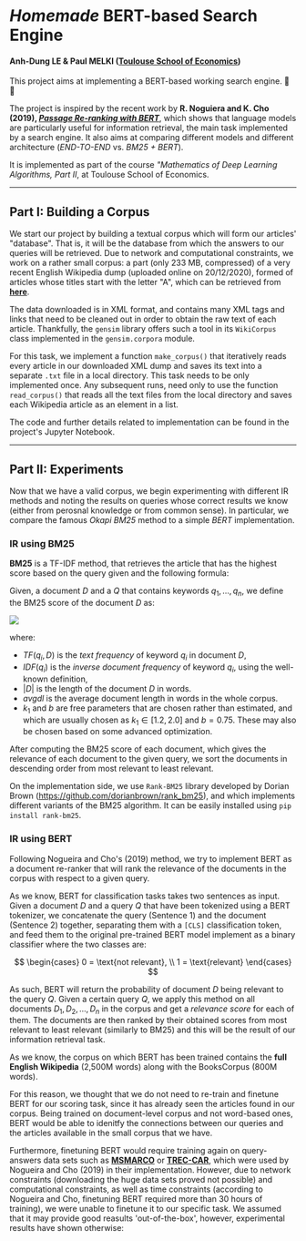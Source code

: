 # ***Homemade* BERT-based Search Engine**
#### Anh-Dung LE & Paul MELKI ([Toulouse School of Economics](https://www.tse-fr.eu/ ))

This project aims at implementing a BERT-based working search engine. :mag_right: :satellite:

The project is inspired by the recent work by **R. Noguiera and K. Cho (2019), [*Passage Re-ranking with BERT*](https://arxiv.org/pdf/1901.04085.pdf)**, which shows that language models are particularly useful for information retrieval, the main task implemented by a search engine. It also aims at comparing different models and different architecture (*END-TO-END* vs. *BM25 + BERT*). 

It is implemented as part of the course *"Mathematics of Deep Learning Algorithms, Part II*, at Toulouse School of Economics.

---

## **Part I: Building a Corpus**

We start our project by building a textual corpus which will form our articles' 
"database". That is, it will be the database from which the answers to our queries will be retrieved. Due to network and computational constraints, we work on a rather small corpus: a part (only 233 MB, compressed) of a very recent English Wikipedia dump (uploaded online on 20/12/2020), formed of articles whose titles start with the letter "A", which can be retrieved from [**here**](https://dumps.wikimedia.org/enwiki/20201220/). 

The data downloaded is in XML format, and contains many XML tags and links that need to be cleaned out in order to obtain the raw text of each article. Thankfully, the `gensim` library offers such a tool in its `WikiCorpus` class implemented in the `gensim.corpora` module. 

For this task, we implement a function `make_corpus()` that iteratively reads every article in our downloaded XML dump and saves its text into a separate `.txt` file in a local directory. This task needs to be only implemented once. Any subsequent runs, need only to use the function `read_corpus()` that reads all the text files from the local directory and saves each Wikipedia article as an element in a list. 

The code and further details related to implementation can be found in the project's Jupyter Notebook. 

---

## **Part II: Experiments**

Now that we have a valid corpus, we begin experimenting with different IR methods and noting the results on queries whose correct results we know (either from perosnal knowledge or from common sense). In particular, we compare the famous *Okapi BM25* method to a simple *BERT* implementation.

### **IR using BM25**

**BM25** is a TF-IDF method, that retrieves the article that has the highest score based on the query given and the following formula: 

Given, a document $D$ and a $Q$ that contains keywords $q_1,..., q_n$, we define the BM25 score of the document $D$ as:


<img src="https://render.githubusercontent.com/render/math?math=score(D, Q) = \sum_{i = 1}^n IDF(q_i) \cdot \frac{TF(q_i, D) \cdot (k_1 + 1)}{TF(q_i, D) + k_1 \cdot \left(1 - b + b \cdot \frac{|D|}{avgdl} \right)}">


where: 
- $TF(q_i, D)$ is the *text frequency* of keyword $q_i$ in document $D$,
- $IDF(q_i)$ is the *inverse document frequency* of keyword $q_i$, using the well-known definition,
- $|D|$ is the length of the document $D$ in words.
- $avgdl$ is the average document length in words in the whole corpus.
- $k_1$ and $b$ are free parameters that are chosen rather than estimated, and which are usually chosen as $k_1 \in [1.2, 2.0]$ and $b = 0.75$. These may also be chosen based on some advanced optimization.

After computing the BM25 score of each document, which gives the relevance of each document to the given query, we sort the documents in descending order from most relevant to least relevant.

On the implementation side, we use `Rank-BM25` library developed by Dorian Brown (https://github.com/dorianbrown/rank_bm25), and which implements different variants of the BM25 algorithm. It can be easily installed using `pip install rank-bm25`. 

### **IR using BERT**
Following Nogueira and Cho's (2019) method, we try to implement BERT as a document re-ranker that will rank the relevance of the documents in the corpus with respect to a given query. 

As we know, BERT for classification tasks takes two sentences as input. Given a document $D$ and a query $Q$ that have been tokenized using a BERT tokenizer, we concatenate the query (Sentence 1) and the document (Sentence 2) together, separating them with a `[CLS]` classification token, and feed them to the original pre-trained BERT model implement as a binary classifier where the two classes are: 

$$
\begin{cases}
0 = \text{not relevant}, \\
1 = \text{relevant}
\end{cases}
$$

As such, BERT will return the probability of document $D$ being relevant to the query $Q$. Given a certain query $Q$, we apply this method on all documents $D_1, D_2, ..., D_n$ in the corpus and get a *relevance score* for each of them. The documents are then ranked by their obtained scores from most relevant to least relevant (similarly to BM25) and this will be the result of our information retrieval task.

As we know, the corpus on which BERT has been trained contains the **full English Wikipedia** (2,500M words) along with the BooksCorpus (800M words).

For this reason, we thought that we do not need to re-train and finetune BERT for our scoring task, since it has already seen the articles found in our corpus. Being trained on document-level corpus and not word-based ones, BERT would be able to idenitfy the connections between our queries and the articles available in the small corpus that we have.

Furthermore, finetuning BERT would require training again on query-answers data sets such as [**MSMARCO**](https://microsoft.github.io/msmarco/) or [**TREC-CAR**](https://trec.nist.gov/pubs/trec26/papers/Overview-CAR.pdf), which were used by Nogueira and Cho (2019) in their implementation. However, due to network constraints (downloading the huge data sets proved not possible) and computational constraints, as well as time constraints (according to Nogueira and Cho, finetuning BERT required more than 30 hours of training), we were unable to finetune it to our specific task. We assumed that it may provide good reasults 'out-of-the-box', however, experimental results have shown otherwise:
